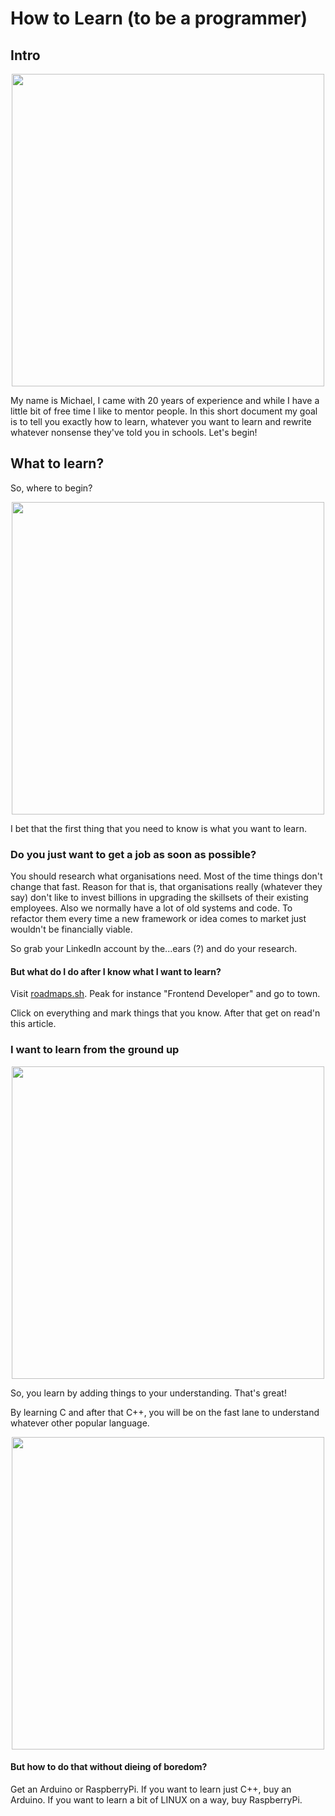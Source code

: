 # How to Learn (to be a programmer)
## Intro

<center><img width="500" src="https://raw.githubusercontent.com/miharajster/How-to-Learn/main/lib/I_am_your_teacher.jpg"/></center>

My name is Michael, I came with 20 years of experience and while I have a little bit of free time I like to mentor people. In this short document my goal is to tell you exactly how to learn, whatever you want to learn and rewrite whatever nonsense they've told you in schools. Let's begin!

## What to learn?
So, where to begin?

<center><img width="500" src="https://raw.githubusercontent.com/miharajster/How-to-Learn/main/lib/where_to_start.png"/></center>

I bet that the first thing that you need to know is what you want to learn.

### Do you just want to get a job as soon as possible?
You should research what organisations need. Most of the time things don't change that fast. Reason for that is, that organisations really (whatever they say) don't like to invest billions in upgrading the skillsets of their existing employees. Also we normally have a lot of old systems and code. To refactor them every time a new framework or idea comes to market just wouldn't be financially viable.

So grab your LinkedIn account by the...ears (?) and do your research.

#### But what do I do after I know what I want to learn?
Visit [roadmaps.sh](https://roadmap.sh/roadmaps). Peak for instance "Frontend Developer" and go to town.

Click on everything and mark things that you know. After that get on read'n this article.

### I want to learn from the ground up
<center><img width="500" src="https://raw.githubusercontent.com/miharajster/How-to-Learn/main/lib/matrix.gif"/></center>

So, you learn by adding things to your understanding. That's great!

By learning C and after that C++, you will be on the fast lane to understand whatever other popular language.

<center><img width="500" src="https://raw.githubusercontent.com/miharajster/How-to-Learn/main/lib/sasha_c.jpg"/></center>

#### But how to do that without dieing of boredom?
Get an Arduino or RaspberryPi. If you want to learn just C++, buy an Arduino. If you want to learn a bit of LINUX on a way, buy RaspberryPi.

